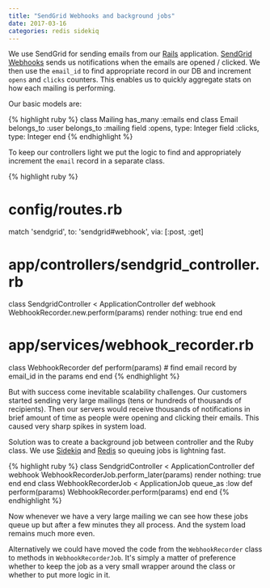```yaml
---
title: "SendGrid Webhooks and background jobs"
date: 2017-03-16
categories: redis sidekiq
---
```


We use SendGrid for sending emails from our [Rails](http://rubyonrails.org/) application.  [SendGrid Webhooks](https://sendgrid.com/docs/API_Reference/Webhooks/index.html) sends us notifications when the emails are opened / clicked.  We then use the `email_id` to find appropriate record in our DB and increment `opens` and `clicks` counters.  This enables us to quickly aggregate stats on how each mailing is performing.  

Our basic models are:

{% highlight ruby %}
class Mailing
  has_many :emails
end
class Email
  belongs_to :user
  belongs_to :mailing
  field :opens,   type: Integer
  field :clicks,  type: Integer
end
{% endhighlight %}

To keep our controllers light we put the logic to find and appropriately increment the `email` record in a separate class.

{% highlight ruby %}
# config/routes.rb
match 'sendgrid',  to: 'sendgrid#webhook',  via: [:post, :get]
# app/controllers/sendgrid_controller.rb
class SendgridController < ApplicationController
  def webhook
    WebhookRecorder.new.perform(params)
    render nothing: true
  end
end
# app/services/webhook_recorder.rb
class WebhookRecorder
  def perform(params)
    # find email record by email_id in the params
  end
end
{% endhighlight %}

But with success come inevitable scalability challenges.  Our customers started sending very large mailings (tens or hundreds of thousands of recipients).  Then our servers would receive thousands of notifications in brief amount of time as people were opening and clicking their emails.  This caused very sharp spikes in system load.  

Solution was to create a background job between controller and the Ruby class.  We use [Sidekiq](http://sidekiq.org/) and [Redis](https://redis.io/) so queuing jobs is lightning fast.  

{% highlight ruby %}
class SendgridController < ApplicationController
  def webhook
    WebhookRecorderJob.perform_later(params)
    render nothing: true
  end
end
class WebhookRecorderJob < ApplicationJob
  queue_as :low
  def perform(params)
    WebhookRecorder.perform(params)
  end
end
{% endhighlight %}

Now whenever we have a very large mailing we can see how these jobs queue up but after a few minutes they all process.  And the system load remains much more even.  

Alternatively we could have moved the code from the `WebhookRecorder` class to methods in `WebhookRecorderJob`.  It's simply a matter of preference whether to keep the job as a very small wrapper around the class or whether to put more logic in it.  

